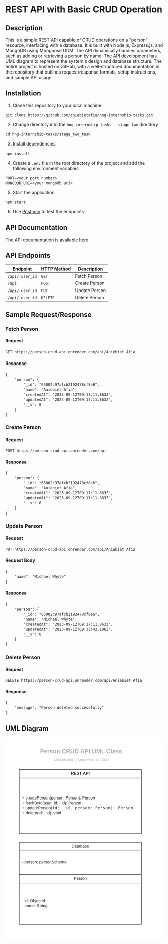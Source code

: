 # REST API with Basic CRUD Operation

## Description

This is a simple REST API capable of CRUD operations on a "person" resource, interfacing with a database. It is built with Node.js, Express.js, and MongoDB using Mongoose ODM. The API dynamically handles parameters, such as adding or retrieving a person by name. The API development has UML diagram to represent the system's design and database structure. The entire project is hosted on GitHub, with a well-structured documentation in the repository that outlines request/response formats, setup instructions, and sample API usage.

## Installation

1. Clone this repository to your local machine

```
git clone https://github.com/aniebietafia/hng-internship-tasks.git
```

2. Change directory into the `hng-internship-tasks - stage two` directory

```
cd hng-internship-tasks/stage_two_task
```

3. Install dependencies

```
npm install
```

4. Create a `.env` file in the root directory of the project and add the following environment variables

```
PORT=<your port number>
MONGODB_URI=<your mongodb uri>
```

5. Start the application

```
npm start
```

6. Use [Postman](https://www.postman.com/) to test the endpoints

## API Documentation

The API documentation is available [here](https://documenter.getpostman.com/view/22984536/2s9YC2zDDv)

## API Endpoints

| Endpoint        | HTTP Method | Description   |
| --------------- | ----------- | ------------- |
| `/api/:user_id` | `GET`       | Fetch Person  |
| `/api`          | `POST`      | Create Person |
| `/api/:user_id` | `PUT`       | Update Person |
| `/api/:user_id` | `DELETE`    | Delete Person |

## Sample Request/Response

### Fetch Person

#### Request

```
GET https://person-crud-api.onrender.com/api/Aniebiet Afia
```

#### Response

```
{
    "person": {
        "_id": "65002c97afcb2192478cf8e6",
        "name": "Aniebiet Afia",
        "createdAt": "2023-09-12T09:17:11.863Z",
        "updatedAt": "2023-09-12T09:17:11.863Z",
        "__v": 0
    }
}
```

### Create Person

#### Request

```
POST https://person-crud-api.onrender.com/api
```

#### Response

```
{
    "person": {
        "_id": "65002c97afcb2192478cf8e6",
        "name": "Aniebiet Afia",
        "createdAt": "2023-09-12T09:17:11.863Z",
        "updatedAt": "2023-09-12T09:17:11.863Z",
        "__v": 0
    }
}
```

### Update Person

#### Request

```
PUT https://person-crud-api.onrender.com/api/Aniebiet Afia
```

#### Request Body

```
{
    "name": "Michael Whyte"
}
```

#### Response

```
{
    "person": {
        "_id": "65002c97afcb2192478cf8e6",
        "name": "Michael Whyte",
        "createdAt": "2023-09-12T09:17:11.863Z",
        "updatedAt": "2023-09-12T09:33:42.186Z",
        "__v": 0
    }
}
```

### Delete Person

#### Request

```
DELETE https://person-crud-api.onrender.com/api/Aniebiet Afia
```

#### Response

```
{
    "message": "Person deleted successfully"
}
```

## UML Diagram

<img src="./src/assets/UML class.png">
